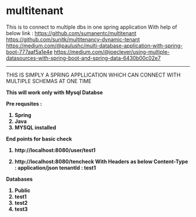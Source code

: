 # multitenant
This is to connect to multiple dbs in one spring application 
With help of below link :
https://github.com/sumanentc/multitenant
https://github.com/sunitk/multitenancy-dynamic-tenant
https://medium.com/@paulushc/multi-database-application-with-spring-boot-777aaf5a1e4e
https://medium.com/@joeclever/using-multiple-datasources-with-spring-boot-and-spring-data-6430b00c02e7

********************************************************************************************************

THIS IS SIMPLY A SPRING APPLLICATION WHICH CAN CONNECT WITH MULTIPLE SCHEMAS AT ONE TIME

<b>This will work only with Mysql Databse <br>
  
  
Pre requsites :
1. Spring
2. Java
3. MYSQL installed

  
End points for basic check
  
 1. http://localhost:8080/user/test1
  
 2. http://localhost:8080/tencheck With Headers as below 
  Content-Type : application/json
  tenantId     : test1
  
  
Databases 
  
1. Public 
2. test1
3. test2
4. test3
 
  
  


